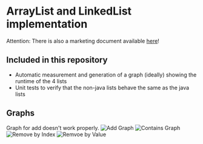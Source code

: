 # ArrayList and LinkedList implementation

Attention: There is also a marketing document available [here](https://gitlab.com/snailventilator/audList/blob/master/MARKETING.md)!

## Included in this repository
- Automatic measurement and generation of a graph (ideally) showing the runtime of the 4 lists
- Unit tests to verify that the non-java lists behave the same as the java lists

## Graphs
Graph for add doesn't work properly.
![Add Graph][add]
![Contains Graph][contains]
![Remove by Index][removeByIndex]
![Remvoe by Value][removeByValue]

[add]: https://gitlab.com/snailventilator/audList/raw/master/img/add.png
[contains]: https://gitlab.com/snailventilator/audList/raw/master/img/contains.png
[removeByIndex]: https://gitlab.com/snailventilator/audList/raw/master/img/removeIndex.png
[removeByValue]: https://gitlab.com/snailventilator/audList/raw/master/img/removeValue.png

